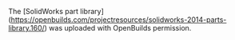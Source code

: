 The [SolidWorks part library]  (https://openbuilds.com/projectresources/solidworks-2014-parts-library.160/) was uploaded with OpenBuilds permission.
